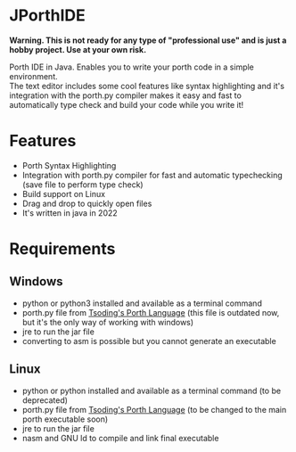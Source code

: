 # JPorthIDE

**Warning. This is not ready for any type of "professional use" and is just a hobby project. Use at your own risk.**

Porth IDE in Java. Enables you to write your porth code in a simple environment.\
The text editor includes some cool features like syntax highlighting and it's integration with the porth.py compiler makes it easy and fast to automatically type check and build your code while you write it!

# Features
- Porth Syntax Highlighting
- Integration with porth.py compiler for fast and automatic typechecking (save file to perform type check)
- Build support on Linux
- Drag and drop to quickly open files
- It's written in java in 2022

# Requirements

## Windows
- python or python3 installed and available as a terminal command
- porth.py file from [Tsoding's Porth Language](https://gitlab.com/tsoding/porth/) (this file is outdated now, but it's the only way of working with windows)
- jre to run the jar file
- converting to asm is possible but you cannot generate an executable

## Linux
- python or python installed and available as a terminal command (to be deprecated)
- porth.py file from [Tsoding's Porth Language](https://gitlab.com/tsoding/porth/) (to be changed to the main porth executable soon)
- jre to run the jar file
- nasm and GNU ld to compile and link final executable
